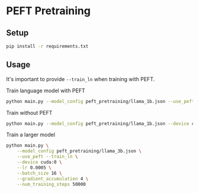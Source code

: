 # PEFT Pretraining

## Setup

```bash
pip install -r requirements.txt
```

## Usage

It's important to provide `--train_ln` when training with PEFT.


Train language model with PEFT
```bash
python main.py --model_config peft_pretraining/llama_1b.json --use_peft --train_ln --device cuda:0 --lr 0.0005 --batch_size 16
```

Train without PEFT
```bash
python main.py --model_config peft_pretraining/llama_1b.json --device cuda:0 --lr 0.0005 --batch_size 16
```

Train a larger model
```bash
python main.py \
    --model_config peft_pretraining/llama_3b.json \
    --use_peft --train_ln \
    --device cuda:0 \
    --lr 0.0005 \
    --batch_size 16 \
    --gradient_accumulation 4 \
    --num_training_steps 50000
```
